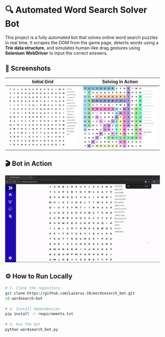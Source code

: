 # 🔍 Automated Word Search Solver Bot

This project is a fully automated bot that solves online word search puzzles in real time. It scrapes the DOM from the game page, detects words using a **Trie data structure**, and simulates human-like drag gestures using **Selenium WebDriver** to input the correct answers.


## 📸 Screenshots

| Initial Grid           | Solving In Action      |
|-----------------------|-----------------------|
| ![Initial Grid](assets/initialGrid.png) | ![Solving In Action](assets/solving_in_action.png) |


## 🎬 Bot in Action

![Bot in Action](assets/bot_in_action.gif)


## ⚙️ How to Run Locally

```bash
# 1. Clone the repository
git clone https://github.com/Lazarus-10/wordsesarch_bot.git
cd wordsearch-bot

# 2. Install dependencies
pip install -r requirements.txt

# 3. Run the bot
python wordsearch_bot.py 
```